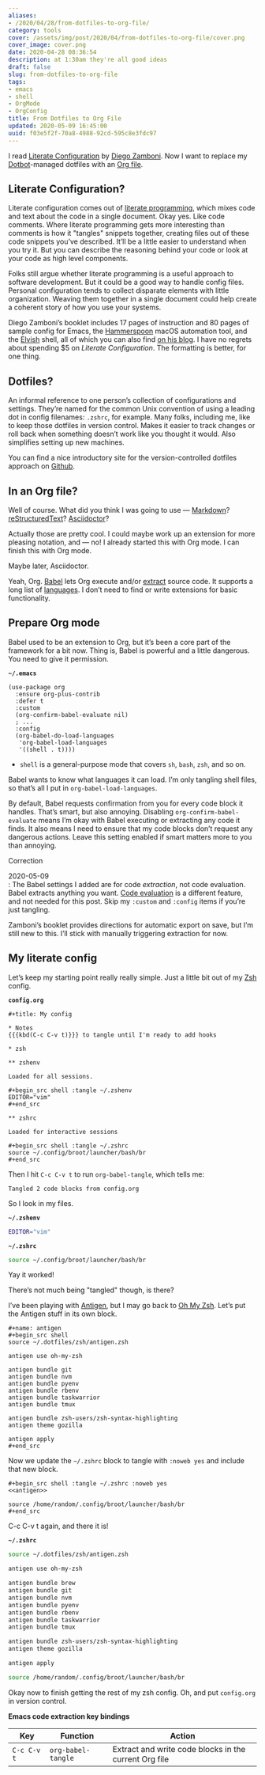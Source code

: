 ```yaml
---
aliases:
- /2020/04/28/from-dotfiles-to-org-file/
category: tools
cover: /assets/img/post/2020/04/from-dotfiles-to-org-file/cover.png
cover_image: cover.png
date: 2020-04-28 08:36:54
description: at 1:30am they're all good ideas
draft: false
slug: from-dotfiles-to-org-file
tags:
- emacs
- shell
- OrgMode
- OrgConfig
title: From Dotfiles to Org File
updated: 2020-05-09 16:45:00
uuid: f03e5f2f-70a8-4988-92cd-595c8e3fdc97
---
```


I read [Literate Configuration](https://leanpub.com/lit-config/) by
[Diego Zamboni](https://zzamboni.org/). Now I want to replace my
[Dotbot](https://github.com/anishathalye/dotbot)-managed dotfiles with
an [Org file](https://orgmode.org/).

## Literate Configuration?

Literate configuration comes out of [literate
programming](http://literateprogramming.com/index.html), which mixes
code and text about the code in a single document. Okay yes. Like code
comments. Where literate programming gets more interesting than comments
is how it "tangles" snippets together, creating files out of these code
snippets you’ve described. It’ll be a little easier to understand when
you try it. But you can describe the reasoning behind your code or look
at your code as high level components.

Folks still argue whether literate programming is a useful approach to
software development. But it could be a good way to handle config files.
Personal configuration tends to collect disparate elements with little
organization. Weaving them together in a single document could help
create a coherent story of how you use your systems.

Diego Zamboni’s booklet includes 17 pages of instruction and 80 pages of
sample config for Emacs, the [Hammerspoon](https://www.hammerspoon.org/)
macOS automation tool, and the [Elvish](https://elv.sh/) shell, all of
which you can also find [on his
blog](https://zzamboni.org/post/2017-12-17-my-emacs-configuration-with-commentary/).
I have no regrets about spending $5 on *Literate Configuration*. The
formatting is better, for one thing.

## Dotfiles?

An informal reference to one person’s collection of configurations and
settings. They’re named for the common Unix convention of using a
leading dot in config filenames: `.zshrc`, for example. Many folks,
including me, like to keep those dotfiles in version control. Makes it
easier to track changes or roll back when something doesn’t work like
you thought it would. Also simplifies setting up new machines.

You can find a nice introductory site for the version-controlled
dotfiles approach on [Github](https://dotfiles.github.io/).

## In an Org file?

Well of course. What did you think I was going to
use — [Markdown](https://github.com/jostylr/literate-programming)?
[reStructuredText](https://slott56.github.io/PyLit-3/_build/html/index.html)?
[Asciidoctor](https://aimlesslygoingforward.com/blog/2019/10/02/roguelike-tutorial-up-to-date-and-literate/)?

Actually those are pretty cool. I could maybe work up an extension for
more pleasing notation, and — no! I already started this with Org mode.
I can finish this with Org mode.

Maybe later, Asciidoctor.

Yeah, Org. [Babel](https://orgmode.org/worg/org-contrib/babel/) lets Org
execute and/or
[extract](https://orgmode.org/manual/Extracting-Source-Code.html#Extracting-Source-Code)
source code. It supports a long list of
[languages](https://orgmode.org/worg/org-contrib/babel/languages.html).
I don’t need to find or write extensions for basic functionality.

## Prepare Org mode

Babel used to be an extension to Org, but it’s been a core part of the
framework for a bit now. Thing is, Babel is powerful and a little
dangerous. You need to give it permission.

**`~/.emacs`**

```elisp
(use-package org
  :ensure org-plus-contrib
  :defer t
  :custom
  (org-confirm-babel-evaluate nil)
  ; ...
  :config
  (org-babel-do-load-languages
   'org-babel-load-languages
   '((shell . t)))) 
```

- `shell` is a general-purpose mode that covers `sh`, `bash`, `zsh`,
  and so on.

Babel wants to know what languages it can load. I’m only tangling shell
files, so that’s all I put in `org-babel-load-languages`.

By default, Babel requests confirmation from you for every code block it
handles. That’s smart, but also annoying. Disabling
`org-confirm-babel-evaluate` means I’m okay with Babel executing or
extracting any code it finds. It also means I need to ensure that my
code blocks don’t request any dangerous actions. Leave this setting
enabled if smart matters more to you than annoying.

<aside class="admonition">
  <p class="admonition-title">Correction</p>

2020-05-09  
: The Babel settings I added are for code *extraction*, not code
  evaluation. Babel extracts anything you want. [Code
  evaluation](https://orgmode.org/manual/Evaluating-Code-Blocks.html#Evaluating-Code-Blocks)
  is a different feature, and not needed for this post. Skip my
  `:custom` and `:config` items if you’re just tangling.

</aside>

Zamboni’s booklet provides directions for automatic export on save, but
I’m still new to this. I’ll stick with manually triggering extraction
for now.

## My literate config

Let’s keep my starting point really really simple. Just a little bit out
of my [Zsh](https://www.zsh.org/) config.

**`config.org`**

```
#+title: My config

* Notes
{{{kbd(C-c C-v t)}}} to tangle until I'm ready to add hooks

* zsh

** zshenv

Loaded for all sessions.

#+begin_src shell :tangle ~/.zshenv
EDITOR="vim"
#+end_src

** zshrc

Loaded for interactive sessions

#+begin_src shell :tangle ~/.zshrc
source ~/.config/broot/launcher/bash/br
#+end_src
```

Then I hit `C-c C-v t` to run `org-babel-tangle`, which tells me:

    Tangled 2 code blocks from config.org

So I look in my files.

**`~/.zshenv`**

```bash
EDITOR="vim"
```

**`~/.zshrc`**

```bash
source ~/.config/broot/launcher/bash/br
```

Yay it worked!

There’s not much being "tangled" though, is there?

I’ve been playing with [Antigen](https://antigen.sharats.me/), but I may
go back to [Oh My Zsh](https://ohmyz.sh/). Let’s put the Antigen stuff
in its own block.

```
#+name: antigen
#+begin_src shell
source ~/.dotfiles/zsh/antigen.zsh

antigen use oh-my-zsh

antigen bundle git
antigen bundle nvm
antigen bundle pyenv
antigen bundle rbenv
antigen bundle taskwarrior
antigen bundle tmux

antigen bundle zsh-users/zsh-syntax-highlighting
antigen theme gozilla

antigen apply
#+end_src
```

Now we update the `~/.zshrc` block to tangle with `:noweb yes` and
include that new block.

```
#+begin_src shell :tangle ~/.zshrc :noweb yes
<<antigen>>

source /home/random/.config/broot/launcher/bash/br
#+end_src
```

C-c C-v t again, and there it is\!

**`~/.zshrc`**

```bash
source ~/.dotfiles/zsh/antigen.zsh

antigen use oh-my-zsh

antigen bundle brew
antigen bundle git
antigen bundle nvm
antigen bundle pyenv
antigen bundle rbenv
antigen bundle taskwarrior
antigen bundle tmux

antigen bundle zsh-users/zsh-syntax-highlighting
antigen theme gozilla

antigen apply

source /home/random/.config/broot/launcher/bash/br
```

Okay now to finish getting the rest of my zsh config. Oh, and put
`config.org` in version control.

**Emacs code extraction key bindings**

| Key         | Function           | Action                                                |
| ----------- | ------------------ | ----------------------------------------------------- |
| `C-c C-v t` | `org-babel-tangle` | Extract and write code blocks in the current Org file |